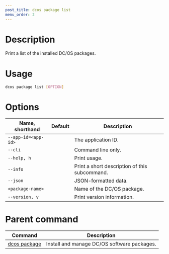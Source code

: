 ```yaml
---
post_title: dcos package list
menu_order: 2
---
```


# Description
Print a list of the installed DC/OS packages.

# Usage

```bash
dcos package list [OPTION]
```

# Options

| Name, shorthand | Default | Description |
|---------|-------------|-------------|
| `--app-id=<app-id>`   |             |  The application ID. |
| `--cli`   |             |  Command line only. |
| `--help, h`   |             |  Print usage. |
| `--info`   |             |  Print a short description of this subcommand. |
| `--json`   |             |  JSON-formatted data. |
| `<package-name>`   |             |  Name of the DC/OS package. |
| `--version, v`   |             | Print version information. |

# Parent command

| Command | Description |
|---------|-------------|
| [dcos package](/docs/1.9/usage/cli/command-reference/dcos-node/dcos-package/dcos-package/)   | Install and manage DC/OS software packages. |